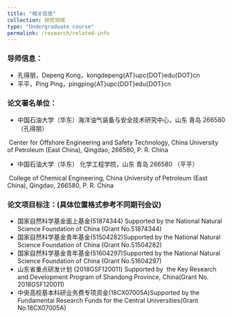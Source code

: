 ```yaml
---
title: "相关信息"
collection: 研究领域
type: "Undergraduate course"
permalink: /research/related-info
---
```


### 导师信息：

- 孔得朋，Depeng Kong，kongdepeng{AT}upc{DOT}edu{DOT}cn
- 平平，Ping Ping，pingping{AT}upc{DOT}edu{DOT}cn

### 论文署名单位：

- 中国石油大学（华东）海洋油气装备与安全技术研究中心，山东 青岛 266580 （孔得朋）

​      Center for Offshore Engineering and Safety Technology, China University of Petroleum (East China), Qingdao, 266580, P. R. China
- 中国石油大学（华东） 化学工程学院，山东 青岛 266580 （平平）

​     College of Chemical Engineering, China University of Petroleum (East China), Qingdao, 266580, P. R. China

### 论文项目标注：(具体位置格式参考不同期刊会议)

- 国家自然科学基金面上基金(51874344) Supported by the National Natural Science Foundation of China (Grant No.51874344)
- 国家自然科学基金青年基金(51504282)Supported by the National Natural Science Foundation of China (Grant No.51504282)
- 国家自然科学基金青年基金(51604297)Supported by the National Natural Science Foundation of China (Grant No.51604297)
- 山东省重点研发计划 (2018GSF120011) Supported by  the Key Research and Development Program of Shandong Province, China(Grant No. 2018GSF120011)
- 中央高校基本科研业务费专项资金(18CX07005A)Supported by the Fundamental Research Funds for the Central Universities(Grant No.18CX07005A)




